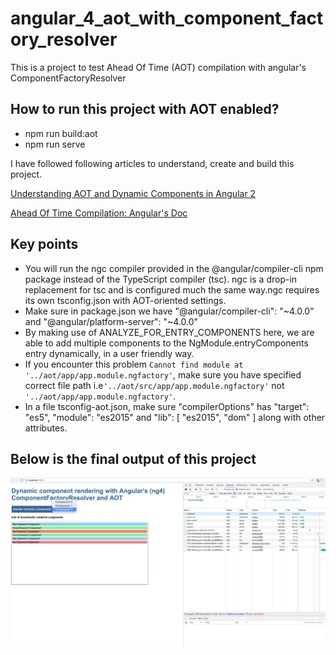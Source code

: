 # angular_4_aot_with_component_factory_resolver
This is a project to test Ahead Of Time (AOT) compilation with angular's ComponentFactoryResolver

## How to run this project with AOT enabled?
- npm run build:aot
- npm run serve

I have followed following articles to understand, create and build this project.


[Understanding AOT and Dynamic Components in Angular 2](https://www.ag-grid.com/ag-grid-angular-aot-dynamic-components/)

[Ahead Of Time Compilation: Angular's Doc](https://angular.io/guide/aot-compiler)

## Key points
- You will run the ngc compiler provided in the @angular/compiler-cli npm package instead of the TypeScript compiler (tsc).
 ngc is a drop-in replacement for tsc and is configured much the same way.ngc requires its own tsconfig.json with AOT-oriented settings.
 - Make sure in package.json we have "@angular/compiler-cli": "~4.0.0" and "@angular/platform-server": "~4.0.0" 
- By making use of ANALYZE_FOR_ENTRY_COMPONENTS here, we are able to add multiple components to the NgModule.entryComponents entry dynamically, in a user friendly way.
- If you encounter this problem `Cannot find module at '../aot/app/app.module.ngfactory'`, make sure you have specified correct file path i.e`'../aot/src/app/app.module.ngfactory'` not `'../aot/app/app.module.ngfactory'`.
- In a file tsconfig-aot.json, make sure "compilerOptions" has "target": "es5",
    "module": "es2015" and "lib": [
      "es2015",
      "dom"
    ] along with other attributes.

## Below is the final output of this project
![(AOT) compilation with angular's ComponentFactoryResolver](final_output/angular_4_aot_with_component_factory_resolver.png)
